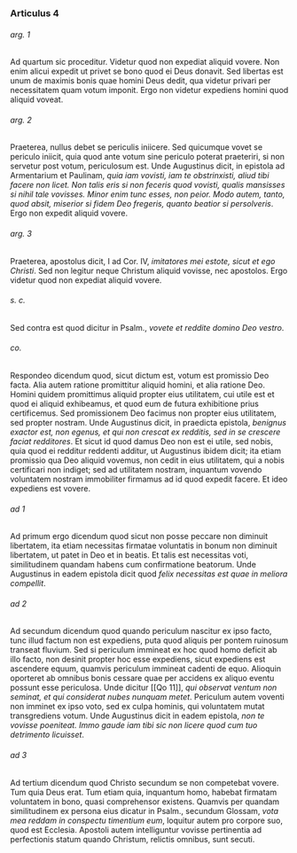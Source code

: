 ### Articulus 4

###### arg. 1
Ad quartum sic proceditur. Videtur quod non expediat aliquid vovere. Non enim alicui expedit ut privet se bono quod ei Deus donavit. Sed libertas est unum de maximis bonis quae homini Deus dedit, qua videtur privari per necessitatem quam votum imponit. Ergo non videtur expediens homini quod aliquid voveat.

###### arg. 2
Praeterea, nullus debet se periculis iniicere. Sed quicumque vovet se periculo iniicit, quia quod ante votum sine periculo poterat praeteriri, si non servetur post votum, periculosum est. Unde Augustinus dicit, in epistola ad Armentarium et Paulinam, *quia iam vovisti, iam te obstrinxisti, aliud tibi facere non licet. Non talis eris si non feceris quod vovisti, qualis mansisses si nihil tale vovisses. Minor enim tunc esses, non peior. Modo autem, tanto, quod absit, miserior si fidem Deo fregeris, quanto beatior si persolveris*. Ergo non expedit aliquid vovere.

###### arg. 3
Praeterea, apostolus dicit, I ad Cor. IV, *imitatores mei estote, sicut et ego Christi*. Sed non legitur neque Christum aliquid vovisse, nec apostolos. Ergo videtur quod non expediat aliquid vovere.

###### s. c.
Sed contra est quod dicitur in Psalm., *vovete et reddite domino Deo vestro*.

###### co.
Respondeo dicendum quod, sicut dictum est, votum est promissio Deo facta. Alia autem ratione promittitur aliquid homini, et alia ratione Deo. Homini quidem promittimus aliquid propter eius utilitatem, cui utile est et quod ei aliquid exhibeamus, et quod eum de futura exhibitione prius certificemus. Sed promissionem Deo facimus non propter eius utilitatem, sed propter nostram. Unde Augustinus dicit, in praedicta epistola, *benignus exactor est, non egenus, et qui non crescat ex redditis, sed in se crescere faciat redditores*. Et sicut id quod damus Deo non est ei utile, sed nobis, quia quod ei redditur reddenti additur, ut Augustinus ibidem dicit; ita etiam promissio qua Deo aliquid vovemus, non cedit in eius utilitatem, qui a nobis certificari non indiget; sed ad utilitatem nostram, inquantum vovendo voluntatem nostram immobiliter firmamus ad id quod expedit facere. Et ideo expediens est vovere.

###### ad 1
Ad primum ergo dicendum quod sicut non posse peccare non diminuit libertatem, ita etiam necessitas firmatae voluntatis in bonum non diminuit libertatem, ut patet in Deo et in beatis. Et talis est necessitas voti, similitudinem quandam habens cum confirmatione beatorum. Unde Augustinus in eadem epistola dicit quod *felix necessitas est quae in meliora compellit*.

###### ad 2
Ad secundum dicendum quod quando periculum nascitur ex ipso facto, tunc illud factum non est expediens, puta quod aliquis per pontem ruinosum transeat fluvium. Sed si periculum immineat ex hoc quod homo deficit ab illo facto, non desinit propter hoc esse expediens, sicut expediens est ascendere equum, quamvis periculum immineat cadenti de equo. Alioquin oporteret ab omnibus bonis cessare quae per accidens ex aliquo eventu possunt esse periculosa. Unde dicitur [[Qo 11]], *qui observat ventum non seminat, et qui considerat nubes nunquam metet*. Periculum autem voventi non imminet ex ipso voto, sed ex culpa hominis, qui voluntatem mutat transgrediens votum. Unde Augustinus dicit in eadem epistola, *non te vovisse poeniteat. Immo gaude iam tibi sic non licere quod cum tuo detrimento licuisset*.

###### ad 3
Ad tertium dicendum quod Christo secundum se non competebat vovere. Tum quia Deus erat. Tum etiam quia, inquantum homo, habebat firmatam voluntatem in bono, quasi comprehensor existens. Quamvis per quandam similitudinem ex persona eius dicatur in Psalm., secundum Glossam, *vota mea reddam in conspectu timentium eum*, loquitur autem pro corpore suo, quod est Ecclesia. Apostoli autem intelliguntur vovisse pertinentia ad perfectionis statum quando Christum, relictis omnibus, sunt secuti.

